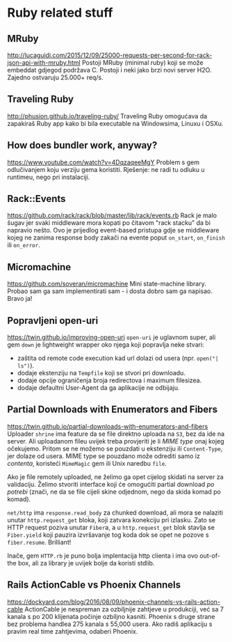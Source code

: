 # Ruby related stuff

## MRuby
http://lucaguidi.com/2015/12/09/25000-requests-per-second-for-rack-json-api-with-mruby.html
Postoji MRuby (minimal ruby) koji se može embeddat gdjegod podržava C.
Postoji i neki jako brzi novi server H2O.
Zajedno ostvaruju 25.000+ req/s.


## Traveling Ruby
http://phusion.github.io/traveling-ruby/
Traveling Ruby omogućava da zapakiraš Ruby app kako bi bila executable na Windowsima, Linuxu i OSXu.


## How does bundler work, anyway?
https://www.youtube.com/watch?v=4DqzaqeeMgY
Problem s gem odlučivanjem koju verziju gema koristiti. Rješenje: ne radi tu odluku u runtimeu, nego pri instalaciji.


## Rack::Events
https://github.com/rack/rack/blob/master/lib/rack/events.rb
Rack je malo šugav jer svaki middleware mora kopati po čitavom "rack stacku" da bi napravio nešto.
Ovo je prijedlog event-based pristupa gdje se middleware kojeg ne zanima response body zakači na evente poput `on_start`, `on_finish` ili `on_error`.


## Micromachine
https://github.com/soveran/micromachine
Mini state-machine library. Probao sam ga sam implementirati sam - i dosta dobro sam ga napisao. Bravo ja!


## Popravljeni open-uri
https://twin.github.io/improving-open-uri
`open-uri` je uglavnom super, ali gem `down` je lightweight wrapper oko njega koji popravlja neke stvari:
  * zaštita od remote code execution kad url dolazi od usera (npr. `open("| ls")`).
  * dodaje ekstenziju na `Tempfile` koji se stvori pri downloadu.
  * dodaje opcije ograničenja broja redirectova i maximum filesizea.
  * dodaje defaultni User-Agent da ga aplikacije ne odbijaju.


## Partial Downloads with Enumerators and Fibers
https://twin.github.io/partial-downloads-with-enumerators-and-fibers
Uploader `shrine` ima feature da se file direktno uploada na `S3`, bez da ide na server. Ali uploadanom fileu uvijek treba provjeriti je li *MIME type* onaj kojeg očekujemo. Pritom se ne možemo se pouzdati u ekstenziju ili `Content-Type`, jer dolaze od usera. MIME type se pouzdano može odrediti samo iz *contenta*, koristeći `MimeMagic` gem ili Unix naredbu `file`.

Ako je file remotely uploaded, ne želimo ga opet cijelog skidati na server za validaciju. Želimo stvoriti interface koji će omogućiti partial download *po potrebi* (znači, ne da se file cijeli skine odjednom, nego da skida komad po komad).

`net/http` ima `response.read_body` za chunked download, ali mora se nalaziti unutar `http.request_get` bloka, koji zatvara konekciju pri izlasku. Zato se HTTP request poziva unutar `Fiber`a, a u `http.request_get` blok stavlja se `Fiber.yield` koji pauzira izvršavanje tog koda dok se opet ne pozove s `fiber.resume`. Brilliant!

Inače, gem `HTTP.rb` je puno bolja implentacija http clienta i ima ovo out-of-the box, ali za library je uvijek bolje da koristi stdlib.


## Rails ActionCable vs Phoenix Channels
https://dockyard.com/blog/2016/08/09/phoenix-channels-vs-rails-action-cable
ActionCable je nespreman za ozbiljnije zahtjeve u produkciji, već sa 7 kanala s po 200 klijenata počinje ozbiljno kasniti.
Phoenix s druge strane bez problema handlea 275 kanala s 55,000 usera.
Ako radiš aplikaciju s pravim real time zahtjevima, odaberi Phoenix.
